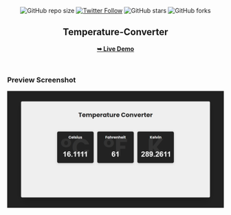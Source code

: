 <div align="center">
  
  ![GitHub repo size](https://img.shields.io/github/repo-size/mde3/Temperature-Converter)
  [![Twitter Follow](https://img.shields.io/twitter/follow/mabiorduom?style=social)](https://twitter.com/intent/follow?screen_name=mabiorduom)
  ![GitHub stars](https://img.shields.io/github/stars/mde3/Temperature-Converter?style=social)
  ![GitHub forks](https://img.shields.io/github/forks/mde3/Temperature-Converter?style=social)
 
  <h2 align="center">Temperature-Converter</h2>

  <a href="https://mde3.github.io/Temperature-Converter/"><strong>➥ Live Demo</strong></a>
  
</div>

<br />

### Preview Screenshot
![Example screenshot](./assets/preview.png)
